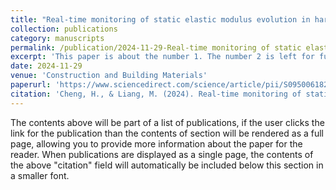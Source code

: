 ```yaml
---
title: "Real-time monitoring of static elastic modulus evolution in hardening concrete through longitudinal-wave velocity changes retrieved by the stretching technique"
collection: publications
category: manuscripts
permalink: /publication/2024-11-29-Real-time monitoring of static elastic modulus evolution in hardening concrete through longitudinal-wave velocity changes retrieved by the stretching technique
excerpt: 'This paper is about the number 1. The number 2 is left for future work.'
date: 2024-11-29
venue: 'Construction and Building Materials'
paperurl: 'https://www.sciencedirect.com/science/article/pii/S0950061824042284'
citation: 'Cheng, H., & Liang, M. (2024). Real-time monitoring of static elastic modulus evolution in hardening concrete through longitudinal-wave velocity changes retrieved by the stretching technique. Construction and Building Materials, 453, 139086.'
---
```


The contents above will be part of a list of publications, if the user clicks the link for the publication than the contents of section will be rendered as a full page, allowing you to provide more information about the paper for the reader. When publications are displayed as a single page, the contents of the above "citation" field will automatically be included below this section in a smaller font.

<!--slidesurl: 'http://academicpages.github.io/files/slides1.pdf'-->
